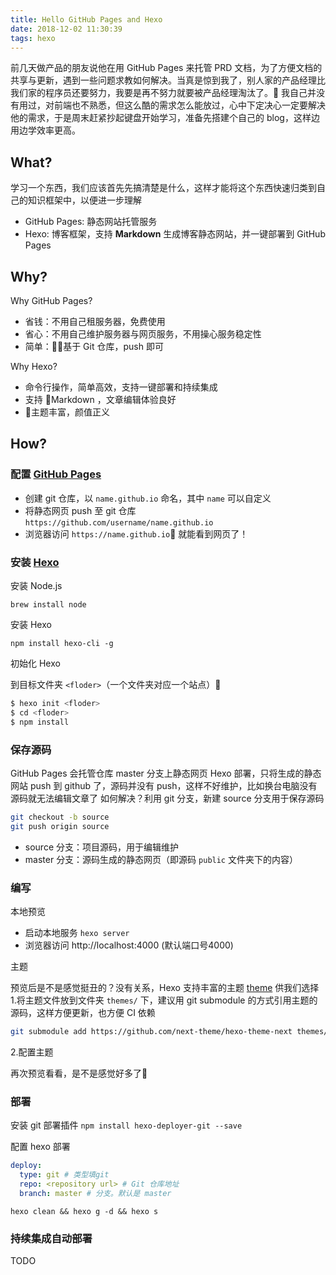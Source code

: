 ```yaml
---
title: Hello GitHub Pages and Hexo
date: 2018-12-02 11:30:39
tags: hexo
---
```


前几天做产品的朋友说他在用 GitHub Pages 来托管 PRD 文档，为了方便文档的共享与更新，遇到一些问题求教如何解决。当真是惊到我了，别人家的产品经理比我们家的程序员还要努力，我要是再不努力就要被产品经理淘汰了。
我自己并没有用过，对前端也不熟悉，但这么酷的需求怎么能放过，心中下定决心一定要解决他的需求，于是周末赶紧抄起键盘开始学习，准备先搭建个自己的 blog，这样边用边学效率更高。

## What?
学习一个东西，我们应该首先先搞清楚是什么，这样才能将这个东西快速归类到自己的知识框架中，以便进一步理解

- GitHub Pages: 静态网站托管服务
- Hexo: 博客框架，支持 **Markdown** 生成博客静态网站，并一键部署到 GitHub Pages

## Why?
Why GitHub Pages?
- 省钱：不用自己租服务器，免费使用
- 省心：不用自己维护服务器与网页服务，不用操心服务稳定性
- 简单：基于 Git 仓库，push 即可

Why Hexo?
- 命令行操作，简单高效，支持一键部署和持续集成
- 支持 Markdown ，文章编辑体验良好
- 主题丰富，颜值正义

## How?

### 配置 [GitHub Pages](https://pages.github.com/)

- 创建 git 仓库，以 `name.github.io` 命名，其中 `name` 可以自定义
- 将静态网页 push 至 git 仓库 `https://github.com/username/name.github.io`
- 浏览器访问 `https://name.github.io` 就能看到网页了！

### 安装 [Hexo](https://hexo.io/) 
安装 Node.js

`brew install node`

安装 Hexo

 `npm install hexo-cli -g`

初始化 Hexo 

到目标文件夹 `<floder>`（一个文件夹对应一个站点）

``` bash
$ hexo init <floder>
$ cd <floder>
$ npm install
```

### 保存源码

GitHub Pages 会托管仓库 master 分支上静态网页
Hexo 部署，只将生成的静态网站 push 到 github 了，源码并没有 push，这样不好维护，比如换台电脑没有源码就无法编辑文章了
如何解决？利用 git 分支，新建 source 分支用于保存源码

``` bash
git checkout -b source
git push origin source
```



- source 分支：项目源码，用于编辑维护
- master 分支：源码生成的静态网页（即源码 `public` 文件夹下的内容）



### 编写

本地预览

- 启动本地服务 `hexo server`
- 浏览器访问 http://localhost:4000 (默认端口号4000)



主题

预览后是不是感觉挺丑的？没有关系，Hexo 支持丰富的主题 [theme](https://hexo.io/themes/) 供我们选择
1.将主题文件放到文件夹 `themes/` 下，建议用 git submodule 的方式引用主题的源码，这样方便更新，也方便 CI 依赖

``` bash
git submodule add https://github.com/next-theme/hexo-theme-next themes/next
```

2.配置主题

再次预览看看，是不是感觉好多了🙂



### 部署

安装 git 部署插件 `npm install hexo-deployer-git --save`

配置 hexo 部署

```yaml
deploy:
  type: git # 类型填git
  repo: <repository url> # Git 仓库地址
  branch: master # 分支。默认是 master 
```



`hexo clean && hexo g -d && hexo s`



### 持续集成自动部署

TODO